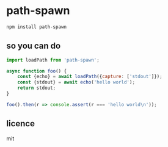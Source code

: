 path-spawn
==========

```sh
npm install path-spawn
```

so you can do
-------------

```js
import loadPath from 'path-spawn';

async function foo() {
	const {echo} = await loadPath({capture: ['stdout']});
	const {stdout} = await echo('hello world');
	return stdout;
}

foo().then(r => console.assert(r === 'hello world\n'));
```

licence
-------

mit
